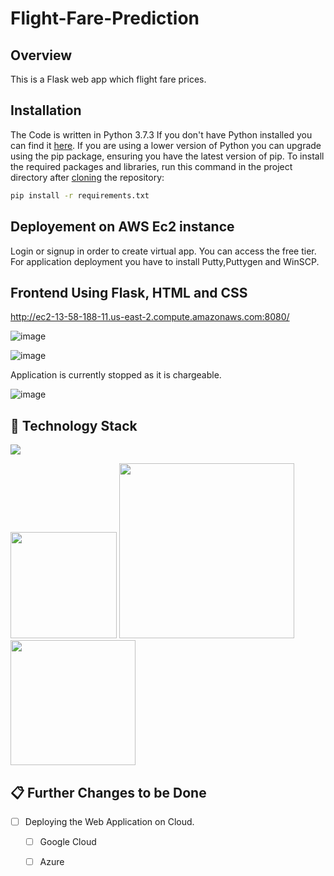 # Flight-Fare-Prediction


## Overview
This is a Flask web app which flight fare prices.


## Installation
The Code is written in Python 3.7.3 If you don't have Python installed you can find it [here](https://www.python.org/downloads/). If you are using a lower version of Python you can upgrade using the pip package, ensuring you have the latest version of pip. To install the required packages and libraries, run this command in the project directory after [cloning](https://www.howtogeek.com/451360/how-to-clone-a-github-repository/) the repository:
```bash
pip install -r requirements.txt
```


## Deployement on AWS Ec2 instance
Login or signup in order to create virtual app. You can access the free tier. For application deployment you have to install Putty,Puttygen and WinSCP.


## Frontend Using Flask, HTML and CSS


http://ec2-13-58-188-11.us-east-2.compute.amazonaws.com:8080/

![image](https://user-images.githubusercontent.com/75041273/125109714-5445a780-e101-11eb-8fba-69653fc14576.png)

![image](https://user-images.githubusercontent.com/75041273/125108993-65da7f80-e100-11eb-9819-629793fd8b35.png)

Application is currently stopped as it is chargeable.

![image](https://user-images.githubusercontent.com/75041273/125109997-b0a8c700-e101-11eb-8975-ed14aeb872b9.png)


## 🏁 Technology Stack

![](https://forthebadge.com/images/badges/made-with-python.svg)

[<img target="_blank" src="https://flask.palletsprojects.com/en/1.1.x/_images/flask-logo.png" width=170>](https://flask.palletsprojects.com/en/1.1.x/) [<img target="_blank" src="https://number1.co.za/wp-content/uploads/2017/10/gunicorn_logo-300x85.png" width=280>](https://gunicorn.org) [<img target="_blank" src="https://scikit-learn.org/stable/_static/scikit-learn-logo-small.png" width=200>](https://scikit-learn.org/stable/) 


## 📋 Further Changes to be Done

- [ ] Deploying the Web Application on Cloud.
     - [ ] Google Cloud 
     - [ ] Azure
     

